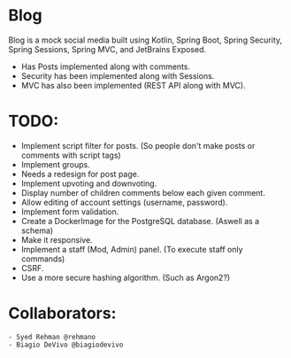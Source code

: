 # Blog


Blog is a mock social media built using Kotlin, Spring Boot, Spring Security, Spring Sessions, Spring MVC, and JetBrains Exposed.

  - Has Posts implemented along with comments.
  - Security has been implemented along with Sessions.
  - MVC has also been implemented (REST API along with MVC).
  
# TODO:
  - Implement script filter for posts. (So people don't make posts or comments with script tags)
  - Implement groups.
  - Needs a redesign for post page.
  - Implement upvoting and downvoting.
  - Display number of children comments below each given comment.
  - Allow editing of account settings (username, password).
  - Implement form validation.
  - Create a DockerImage for the PostgreSQL database. (Aswell as a schema)
  - Make it responsive.
  - Implement a staff (Mod, Admin) panel. (To execute staff only commands)
  - CSRF.
  - Use a more secure hashing algorithm. (Such as Argon2?)

# Collaborators:
    - Syed Rehman @rehmano
    - Biagio DeVivo @biagiodevivo
    
    
